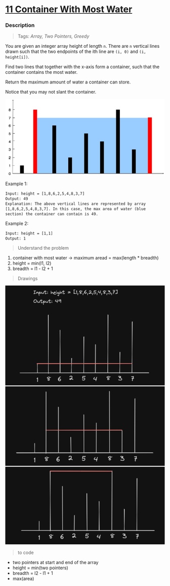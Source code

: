 # <a href="https://leetcode.com/problems/container-with-most-water/?envType=study-plan-v2&envId=top-interview-150">11 Container With Most Water</a>

### Description

> Tags: *Array, Two Pointers, Greedy*

You are given an integer array height of length `n`. There are `n` vertical lines drawn such that the two endpoints of the ith line are `(i, 0)` and `(i, height[i])`.

Find two lines that together with the x-axis form a container, such that the container contains the most water.

Return the maximum amount of water a container can store.

Notice that you may not slant the container.

![container](assets/image-C.png)

Example 1:
```
Input: height = [1,8,6,2,5,4,8,3,7]
Output: 49
Explanation: The above vertical lines are represented by array [1,8,6,2,5,4,8,3,7]. In this case, the max area of water (blue section) the container can contain is 49.
```

Example 2:
```
Input: height = [1,1]
Output: 1
```
  
> Understand the problem

1. container with most water -> maximum aread = max(length * breadth)
1. height = min(l1, l2)
1. breadth = l1 - l2 + 1

> Drawings

![alt text](assets/image.png)
![alt text](assets/image-1.png)
![alt text](assets/image-2.png)

> to code

- two pointers at start and end of the array
- height = min(two pointers)
- breadth = l2 - l1 + 1
- max(area)
